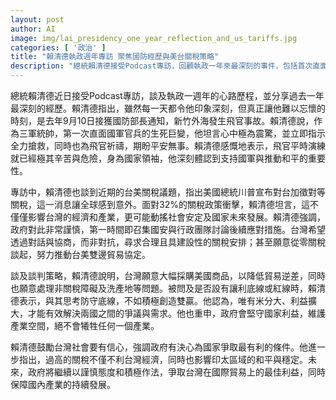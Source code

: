 ```yaml
---
layout: post
author: AI
image: img/lai_presidency_one_year_reflection_and_us_tariffs.jpg
categories: [ '政治' ]
title: "賴清德執政週年專訪 聚焦國防經歷與美台關稅策略"
description: "總統賴清德接受Podcast專訪，回顧執政一年來最深刻的事件，包括首次直面國軍官兵生死事故的震撼，展現對國防的重視；同時解析美國加徵關稅的衝擊，強調政府以對話和協商爭取台灣產業和平發展，並提出台美貿易雙贏願景。"
---
```

總統賴清德近日接受Podcast專訪，談及執政一週年的心路歷程，並分享過去一年最深刻的經歷。賴清德指出，雖然每一天都令他印象深刻，但真正讓他難以忘懷的時刻，是去年9月10日接獲國防部長通知，新竹外海發生飛官事故。賴清德說，作為三軍統帥，第一次直面國軍官兵的生死巨變，他坦言心中極為震驚，並立即指示全力搶救，同時也為飛官祈禱，期盼平安無事。賴清德感慨地表示，飛官平時演練就已經極其辛苦與危險，身為國家領袖，他深刻體認到支持國軍與推動和平的重要性。

專訪中，賴清德也談到近期的台美關稅議題，指出美國總統川普宣布對台加徵對等關稅，這一消息讓全球感到意外。面對32%的關稅政策衝擊，賴清德坦言，這不僅僅影響台灣的經濟和產業，更可能動搖社會安定及國家未來發展。賴清德強調，政府對此非常謹慎，第一時間即召集國安與行政團隊討論後續應對措施。台灣希望透過對話與協商，而非對抗，尋求合理且具建設性的關稅安排；甚至願意從零關稅談起，努力推動台美雙邊貿易協定。

談及談判策略，賴清德說明，台灣願意大幅採購美國商品，以降低貿易逆差，同時也願意處理非關稅障礙及洗產地等問題。被問及是否設有讓利底線或紅線時，賴清德表示，與其思考防守底線，不如積極創造雙贏。他認為，唯有米分大、利益擴大，才能有效解決兩國之間的爭議與需求。他也重申，政府會堅守國家利益，維護產業空間，絕不會犧牲任何一個產業。

賴清德鼓勵台灣社會要有信心，強調政府有決心為國家爭取最有利的條件。他進一步指出，過高的關稅不僅不利台灣經濟，同時也影響印太區域的和平與穩定。未來，政府將繼續以謹慎態度和積極作法，爭取台灣在國際貿易上的最佳利益，同時保障國內產業的持續發展。